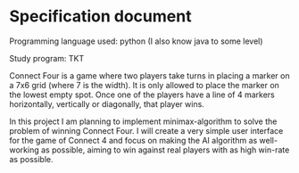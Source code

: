 # Specification document

Programming  language used: python (I also know java to some level)

Study program: TKT

Connect Four is a game where two players take turns in placing a marker on a 7x6 grid (where 7 is the width). It is only allowed to place the marker on the lowest empty spot. Once one of the players have a line of 4 markers horizontally, vertically or diagonally, that player wins.

In this project I am planning to implement minimax-algorithm to solve the problem of winning Connect Four. I will create a very simple user interface for the game of Connect 4 and focus on making the AI algorithm as well-working as possible, aiming to win against real players with as high win-rate as possible.